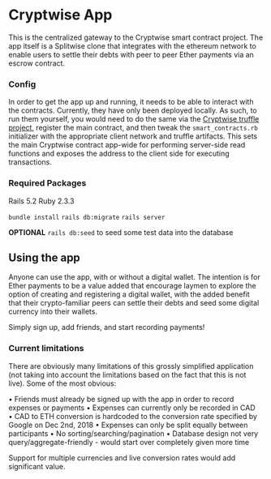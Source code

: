 # Cryptwise App

This is the centralized gateway to the Cryptwise smart contract project. The app itself is a Splitwise clone that integrates with the ethereum network to enable users to settle their debts with peer to peer Ether payments via an escrow contract.

### Config

In order to get the app up and running, it needs to be able to interact with the contracts. Currently, they have only been deployed locally. As such, to run them yourself, you would need to do the same via the [Cryptwise truffle project](https://github.com/shannondoah/cryptwise), register the main contract, and then tweak the `smart_contracts.rb` initializer with the appropriate client network and truffle artifacts. This sets the main Cryptwise contract app-wide for performing server-side read functions and exposes the address to the client side for executing transactions.

### Required Packages

Rails 5.2
Ruby 2.3.3

`bundle install`
`rails db:migrate`
`rails server`

**OPTIONAL**
`rails db:seed` to seed some test data into the database

## Using the app

Anyone can use the app, with or without a digital wallet. The intention is for Ether payments to be a value added that encourage laymen to explore the option of creating and registering a digital wallet, with the added benefit that their crypto-familiar peers can settle their debts and seed some digital currency into their wallets.

Simply sign up, add friends, and start recording payments!

### Current limitations

There are obviously many limitations of this grossly simplified application (not taking into account the limitations based on the fact that this is not live). Some of the most obvious:

• Friends must already be signed up with the app in order to record expenses or payments
• Expenses can currently only be recorded in CAD
• CAD to ETH conversion is hardcoded to the conversion rate specified by Google on Dec 2nd, 2018
• Expenses can only be split equally between participants
• No sorting/searching/pagination
• Database design not very query/aggregate-friendly - would start over completely given more time

Support for multiple currencies and live conversion rates would add significant value.
